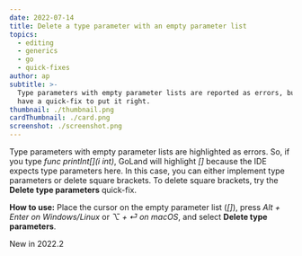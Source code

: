```yaml
---
date: 2022-07-14
title: Delete a type parameter with an empty parameter list
topics:
  - editing
  - generics
  - go
  - quick-fixes
author: ap
subtitle: >-
  Type parameters with empty parameter lists are reported as errors, but you
  have a quick-fix to put it right.
thumbnail: ./thumbnail.png
cardThumbnail: ./card.png
screenshot: ./screenshot.png
---
```

Type parameters with empty parameter lists are highlighted as errors. So, if you type _func printInt[](i int)_, GoLand will highlight _[]_ because the IDE expects type parameters here. In this case, you can either implement type parameters or delete square brackets. To delete square brackets, try the **Delete type parameters** quick-fix.

**How to use:**
Place the cursor on the empty parameter list (_[]_), press _Alt + Enter on Windows/Linux_ or _⌥ + ⏎ on macOS_, and select **Delete type parameters**. 

<span class="tag is-rounded">New in 2022.2</span>
